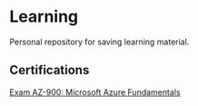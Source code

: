 # Learning

Personal repository for saving learning material.

## Certifications

[Exam AZ-900: Microsoft Azure Fundamentals](AZ900-Azure-fundamentals/1-Cloud-Concepts-Principles-of-cloud-computing.md)

